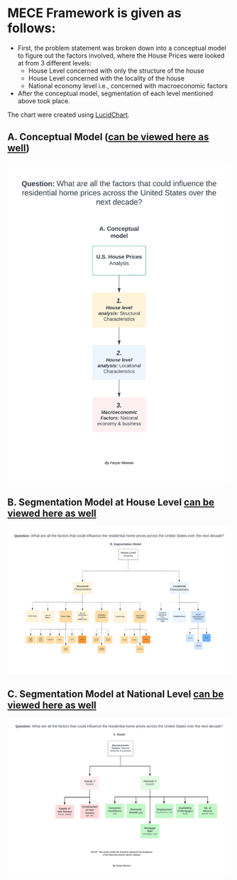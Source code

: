 # MECE Framework is given as follows:
- First, the problem statement was broken down into a conceptual model to figure out the factors involved, where the House Prices were looked at from 3 different levels:
  - House Level concerned with only the structure of the house
  - House Level concerned with the locality of the house
  - National economy level i.e., concerned with macroeconomic factors
- After the conceptual model, segmentation of each level mentioned above took place. 

The chart were created using [LucidChart](https://www.lucidchart.com/pages/).


## A. Conceptual Model ([can be viewed here as well](https://github.com/faryar251/U.S.-House-Prices-Analysis-MECE/blob/main/MECE%20Framework/A.%20Conceptual%20Model.png))
![Conceptual Model](https://github.com/faryar251/U.S.-House-Prices-Analysis-MECE/blob/main/MECE%20Framework/A.%20Conceptual%20Model.png?raw=true)

## B. Segmentation Model at House Level [can be viewed here as well](https://github.com/faryar251/U.S.-House-Prices-Analysis-MECE/blob/main/MECE%20Framework/B.%20Segmentation%20Model%20of%20House%20Level%20Prices.png)
![Segmentation Model House Level](https://github.com/faryar251/U.S.-House-Prices-Analysis-MECE/blob/main/MECE%20Framework/B.%20Segmentation%20Model%20of%20House%20Level%20Prices.png?raw=true)

## C. Segmentation Model at National Level [can be viewed here as well](https://github.com/faryar251/U.S.-House-Prices-Analysis-MECE/blob/main/MECE%20Framework/C.%20Segmentation%20Model%20at%20National%20Level.png)
![Segmentation Model at National Level](https://github.com/faryar251/U.S.-House-Prices-Analysis-MECE/blob/main/MECE%20Framework/C.%20Segmentation%20Model%20at%20National%20Level.png?raw=true)
